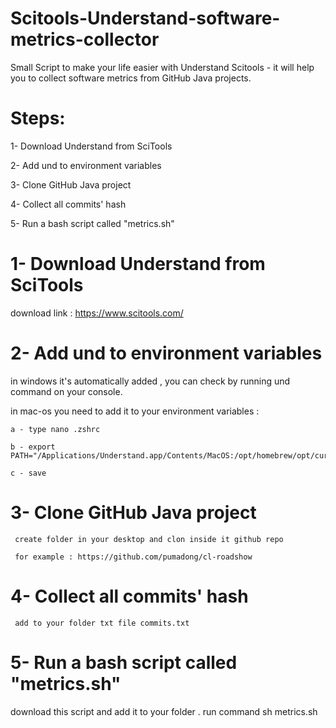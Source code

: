 # Scitools-Understand-software-metrics-collector
Small Script to make your life easier with Understand Scitools - it will help you to collect software metrics from GitHub Java projects.

# Steps:

1- Download Understand from SciTools

2- Add und to environment variables

3- Clone GitHub Java project

4- Collect all commits' hash

5- Run a bash script called "metrics.sh"


# 1- Download Understand from SciTools
  download link : https://www.scitools.com/
  
# 2- Add und to environment variables
  in windows it's automatically added , you can check by running und command on your console.
  
  in mac-os you need to add it to your environment variables :
  
    a - type nano .zshrc
    
    b - export PATH="/Applications/Understand.app/Contents/MacOS:/opt/homebrew/opt/curl/bin:$PATH"
    
    c - save
  
# 3- Clone GitHub Java project 
     create folder in your desktop and clon inside it github repo
     
     for example : https://github.com/pumadong/cl-roadshow
     
# 4- Collect all commits' hash
     add to your folder txt file commits.txt
    
# 5- Run a bash script called "metrics.sh"     
   download this script and add it to your folder .
   run command sh metrics.sh
   
     
     
    

